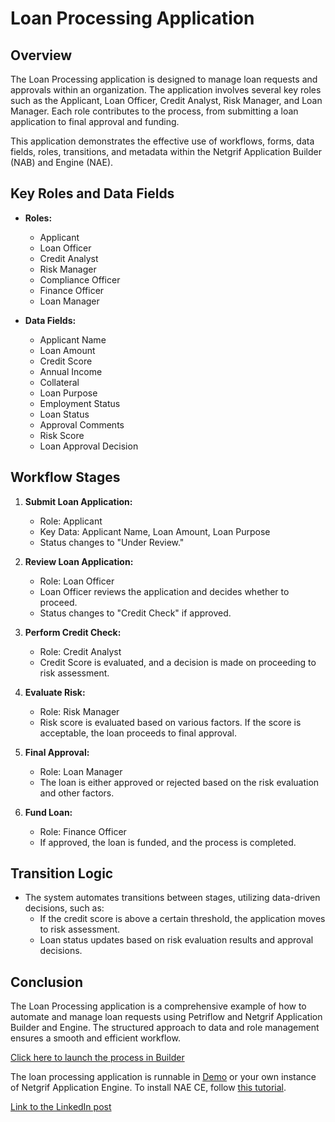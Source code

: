 # Loan Processing Application

## Overview

The Loan Processing application is designed to manage loan requests and approvals within an organization. The application involves several key roles such as the Applicant, Loan Officer, Credit Analyst, Risk Manager, and Loan Manager. Each role contributes to the process, from submitting a loan application to final approval and funding.

This application demonstrates the effective use of workflows, forms, data fields, roles, transitions, and metadata within the Netgrif Application Builder (NAB) and Engine (NAE).

## Key Roles and Data Fields

- **Roles:**
    - Applicant
    - Loan Officer
    - Credit Analyst
    - Risk Manager
    - Compliance Officer
    - Finance Officer
    - Loan Manager

- **Data Fields:**
    - Applicant Name
    - Loan Amount
    - Credit Score
    - Annual Income
    - Collateral
    - Loan Purpose
    - Employment Status
    - Loan Status
    - Approval Comments
    - Risk Score
    - Loan Approval Decision

## Workflow Stages

1. **Submit Loan Application:**
    - Role: Applicant
    - Key Data: Applicant Name, Loan Amount, Loan Purpose
    - Status changes to "Under Review."

2. **Review Loan Application:**
    - Role: Loan Officer
    - Loan Officer reviews the application and decides whether to proceed.
    - Status changes to "Credit Check" if approved.

3. **Perform Credit Check:**
    - Role: Credit Analyst
    - Credit Score is evaluated, and a decision is made on proceeding to risk assessment.

4. **Evaluate Risk:**
    - Role: Risk Manager
    - Risk score is evaluated based on various factors. If the score is acceptable, the loan proceeds to final approval.

5. **Final Approval:**
    - Role: Loan Manager
    - The loan is either approved or rejected based on the risk evaluation and other factors.

6. **Fund Loan:**
    - Role: Finance Officer
    - If approved, the loan is funded, and the process is completed.

## Transition Logic

- The system automates transitions between stages, utilizing data-driven decisions, such as:
    - If the credit score is above a certain threshold, the application moves to risk assessment.
    - Loan status updates based on risk evaluation results and approval decisions.

## Conclusion

The Loan Processing application is a comprehensive example of how to automate and manage loan requests using Petriflow and Netgrif Application Builder and Engine. The structured approach to data and role management ensures a smooth and efficient workflow.

[Click here to launch the process in Builder](https://builder.netgrif.com/modeler?modelUrl=https://academy.netgrif.com/examples/loan/loan.xml)

The loan processing application is runnable in [Demo](https://etask.netgrif.cloud/) or your own instance of Netgrif Application Engine. To install NAE CE, follow [this tutorial](tutorials/nae-ce-starter/nae-ce-starter.md).

[Link to the LinkedIn post](https://www.linkedin.com/pulse/generative-ai-meets-petriflow-building-loan-app-60-minutes-petrovi%C4%8D-pyb6e/)